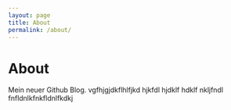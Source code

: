 ```yaml
---
layout: page
title: About
permalink: /about/
---
```

# About

Mein neuer Github Blog. vgfhjgjdkflhlfjkd hjkfdl hjdklf hdklf nkljfndl fnfldnlkfnkfldnlfkdkj
